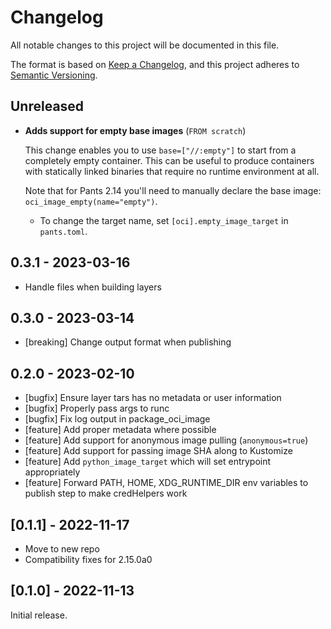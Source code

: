 # Changelog

All notable changes to this project will be documented in this file.

The format is based on [Keep a Changelog](https://keepachangelog.com/en/1.0.0/),
and this project adheres to [Semantic Versioning](https://semver.org/spec/v2.0.0.html).

## Unreleased

- **Adds support for empty base images** (`FROM scratch`)

  This change enables you to use `base=["//:empty"]` to start from a completely empty
  container. This can be useful to produce containers with statically linked binaries that require
  no runtime environment at all.

  Note that for Pants 2.14 you'll need to manually declare the base image: `oci_image_empty(name="empty")`.

  - To change the target name, set `[oci].empty_image_target` in `pants.toml`.

## 0.3.1 - 2023-03-16

- Handle files when building layers

## 0.3.0 - 2023-03-14

* [breaking] Change output format when publishing

## 0.2.0 - 2023-02-10

* [bugfix] Ensure layer tars has no metadata or user information
* [bugfix] Properly pass args to runc
* [bugfix] Fix log output in package_oci_image
* [feature] Add proper metadata where possible
* [feature] Add support for anonymous image pulling (`anonymous=true`)
* [feature] Add support for passing image SHA along to Kustomize
* [feature] Add `python_image_target` which will set entrypoint appropriately
* [feature] Forward PATH, HOME, XDG_RUNTIME_DIR env variables to publish step to make credHelpers work

## [0.1.1] - 2022-11-17

* Move to new repo
* Compatibility fixes for 2.15.0a0

## [0.1.0] - 2022-11-13

Initial release.
